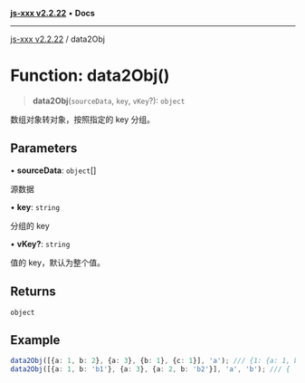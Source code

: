 [**js-xxx v2.2.22**](../README.md) • **Docs**

***

[js-xxx v2.2.22](../README.md) / data2Obj

# Function: data2Obj()

> **data2Obj**(`sourceData`, `key`, `vKey`?): `object`

数组对象转对象，按照指定的 key 分组。

## Parameters

• **sourceData**: `object`[]

源数据

• **key**: `string`

分组的 key

• **vKey?**: `string`

值的 key，默认为整个值。

## Returns

`object`

## Example

```ts
data2Obj([{a: 1, b: 2}, {a: 3}, {b: 1}, {c: 1}], 'a'); /// {1: {a: 1, b: 2}, 3: {a: 3}, undefined: {c: 1}}
data2Obj([{a: 1, b: 'b1'}, {a: 3}, {a: 2, b: 'b2'}], 'a', 'b'); /// { '1': 'b1', '2': 'b2', '3': undefined }
```

